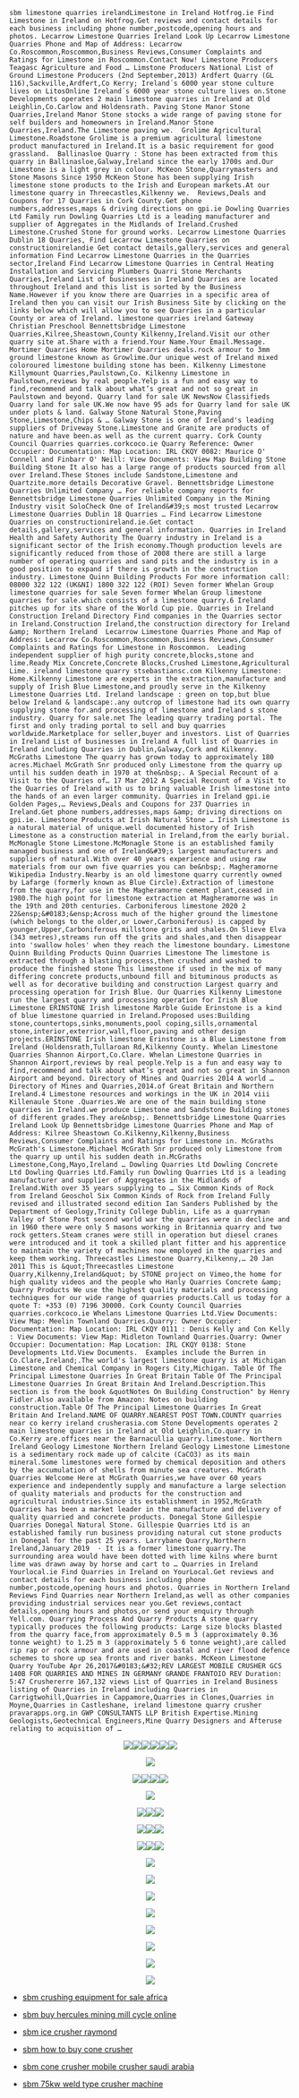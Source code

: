 
```
sbm limestone quarries irelandLimestone in Ireland Hotfrog.ie Find Limestone in Ireland on Hotfrog.Get reviews and contact details for each business including phone number,postcode,opening hours and photos. Lecarrow Limestone Quarries Ireland Look Up Lecarrow Limestone Quarries Phone and Map of Address: Lecarrow Co.Roscommon,Roscommon,Business Reviews,Consumer Complaints and Ratings for Limestone in Roscommon.Contact Now! Limestone Producers Teagasc Agriculture and Food … Limstone Producers National List of Ground Limestone Producers (2nd September,2013) Ardfert Quarry (GL 116),Sackville,Ardfert,Co Kerry; Ireland´s 6000 year stone culture lives on LitosOnline Ireland´s 6000 year stone culture lives on.Stone Developments operates 2 main limestone quarries in Ireland at Old Leighlin,Co.Carlow and Holdensrath. Paving Stone Manor Stone Quarries,Ireland Manor Stone stocks a wide range of paving stone for self builders and homeowners in Ireland.Manor Stone Quarries,Ireland.The Limestone paving we.  Grolime Agricultural Limestone.Roadstone Grolime is a premium agricultural limestone product manufactured in Ireland.It is a basic requirement for good grassland.  Ballinasloe Quarry : Stone has been extracted from this quarry in Ballinasloe,Galway,Ireland since the early 1700s and.Our Limestone is a light grey in colour. McKeon Stone,Quarrymasters and Stone Masons Since 1950 McKeon Stone has been supplying Irish limestone stone products to the Irish and European markets.At our limestone quarry in Threecastles,Kilkenny we.  Reviews,Deals and Coupons for 17 Quarries in Cork County.Get phone numbers,addresses,maps & driving directions on gpi.ie Dowling Quarries Ltd Family run Dowling Quarries Ltd is a leading manufacturer and supplier of Aggregates in the Midlands of Ireland.Crushed Limestone.Crushed Stone for ground works. Lecarrow Limestone Quarries Dublin 18 Quarries, Find Lecarrow Limestone Quarries on constructionirelandie Get contact details,gallery,services and general information Find Lecarrow Limestone Quarries in the Quarries sector,Ireland Find Lecarrow Limestone Quarries in Central Heating Installation and Servicing Plumbers Quarri Stone Merchants Quarries,Ireland List of businesses in Ireland Quarries are located throughout Ireland and this list is sorted by the Business Name.However if you know there are Quarries in a specific area of Ireland then you can visit our Irish Business Site by clicking on the links below which will allow you to see Quarries in a particular County or area of Ireland. limestone quarries ireland Gateway Christian Preschool Bennettsbridge Limestone Quarries,Kilree,Sheastown,County Kilkenny,Ireland.Visit our other quarry site at.Share with a friend.Your Name.Your Email.Message. Mortimer Quarries Home Mortimer Quarries deals.rock armour to 3mm ground limestone known as Growlime.Our unique west of Ireland mixed coloroured limestone building stone has been. Kilkenny Limestone Killymount Quarries,Paulstown,Co. Kilkenny Limestone in Paulstown,reviews by real people.Yelp is a fun and easy way to find,recommend and talk about what’s great and not so great in Paulstown and beyond. Quarry land for sale UK NewsNow Classifieds Quarry land for sale UK.We now have 95 ads for Quarry land for sale UK under plots & land. Galway Stone Natural Stone,Paving Stone,Limestone,Chips & … Galway Stone is one of Ireland's leading suppliers of Driveway Stone.Limestone and Granite are products of nature and have been.as well as the current quarry. Cork County Council Quarries quarries.corkcoco.ie Quarry Reference: Owner Occupier: Documentation: Map Location: IRL CKQY 0082: Maurice O' Connell and Finbarr O' Neill: View Documents: View Map Building Stone Building Stone It also has a large range of products sourced from all over Ireland.These Stones include Sandstone,Limestone and Quartzite.more details Decorative Gravel. Bennettsbridge Limestone Quarries Unlimited Company … For reliable company reports for Bennettsbridge Limestone Quarries Unlimited Company in the Mining Industry visit SoloCheck One of Ireland&#39;s most trusted Lecarrow Limestone Quarries Dublin 18 Quarries … Find Lecarrow Limestone Quarries on constructionireland.ie.Get contact details,gallery,services and general information. Quarries in Ireland Health and Safety Authority The Quarry industry in Ireland is a significant sector of the Irish economy.Though production levels are significantly reduced from those of 2008 there are still a large number of operating quarries and sand pits and the industry is in a good position to expand if there is growth in the construction industry. Limestone Quinn Building Products For more information call: 08000 322 122 (UK&NI) 1800 322 122 (ROI) Seven former Whelan Group limestone quarries for sale Seven former Whelan Group limestone quarries for sale.which consists of a limestone quarry.6 Ireland pitches up for its share of the World Cup pie. Quarries in Ireland Construction Ireland Directory Find companies in the Quarries sector in Ireland.Construction Ireland,the construction directory for Ireland &amp; Northern Ireland  Lecarrow Limestone Quarries Phone and Map of Address: Lecarrow Co.Roscommon,Roscommon,Business Reviews,Consumer Complaints and Ratings for Limestone in Roscommon.  Leading independent supplier of high purity concrete,blocks,stone and lime.Ready Mix Concrete,Concrete Blocks,Crushed Limestone,Agricultural Lime. ireland limestone quarry stsebastiansc.com Kilkenny Limestone: Home.Kilkenny Limestone are experts in the extraction,manufacture and supply of Irish Blue Limestone,and proudly serve in the Kilkenny Limestone Quarries Ltd. Ireland landscape : green on top,but blue below Ireland & landscape:.any outcrop of limestone had its own quarry supplying stone for.and processing of limestone and Ireland s stone industry. Quarry for sale.net The leading quarry trading portal. The first and only trading portal to sell and buy quarries worldwide.Marketplace for seller,buyer and investors. List of Quarries in Ireland List of businesses in Ireland A full list of Quarries in Ireland including Quarries in Dublin,Galway,Cork and Kilkenny. McGraths Limestone The quarry has grown today to approximately 180 acres.Michael McGrath Snr produced only Limestone from the quarry up until his sudden death in 1970 at the&nbsp;. A Special Recount of a Visit to the Quarries of… 17 Mar 2012 A Special Recount of a Visit to the Quarries of Ireland with us to bring valuable Irish limestone into the hands of an even larger community. Quarries in Ireland gpi.ie Golden Pages,… Reviews,Deals and Coupons for 237 Quarries in Ireland.Get phone numbers,addresses,maps &amp; driving directions on gpi.ie. Limestone Products at Irish Natural Stone … Irish Limestone is a natural material of unique.well documented history of Irish Limestone as a construction material in Ireland,from the early burial. McMonagle Stone Limestone.McMonagle Stone is an established family managed business and one of Ireland&#39;s largest manufacturers and suppliers of natural.With over 40 years experience and using raw materials from our own five quarries you can be&nbsp;. Magheramorne Wikipedia Industry.Nearby is an old limestone quarry currently owned by Lafarge (formerly known as Blue Circle).Extraction of limestone from the quarry,for use in the Magheramorne cement plant,ceased in 1980.The high point for limestone extraction at Magheramorne was in the 19th and 20th centuries. Carboniferous limestone 2020 2 22&ensp;&#0183;&ensp;Across much of the higher ground the limestone (which belongs to the older,or Lower,Carboniferous) is capped by younger,Upper,Carboniferous millstone grits and shales.On Slieve Elva (343 metres),streams run off the grits and shales,and then disappear into 'swallow holes' when they reach the limestone boundary. Limestone Quinn Building Products Quinn Quarries Limestone The limestone is extracted through a blasting process,then crushed and washed to produce the finished stone This limestone if used in the mix of many differing concrete products,unbound fill and bituminous products as well as for decorative building and construction Largest quarry and processing operation for Irish Blue. Our Quarries Kilkenny Limestone run the largest quarry and processing operation for Irish Blue Limestone ERINSTONE Irish limestone Marble Guide Erinstone is a kind of blue limestone quarried in Ireland.Proposed uses:Building stone,countertops,sinks,monuments,pool coping,sills,ornamental stone,interior,exterrior,wall,floor,paving and other design projects.ERINSTONE Irish limestone Erinstone is a Blue Limestone from Ireland (Holdensrath,Tullaroan Rd,Kilkenny County. Whelan Limestone Quarries Shannon Airport,Co.Clare. Whelan Limestone Quarries in Shannon Airport,reviews by real people.Yelp is a fun and easy way to find,recommend and talk about what’s great and not so great in Shannon Airport and beyond. Directory of Mines and Quarries 2014 A world … Directory of Mines and Quarries,2014.of Great Britain and Northern Ireland.4 Limestone resources and workings in the UK in 2014 viii Killenaule Stone .Quarries.We are one of the main building stone quarries in Ireland.we produce Limestone and Sandstone Building stones of different grades.They are&nbsp;. Bennettsbridge Limestone Quarries Ireland Look Up Bennettsbridge Limestone Quarries Phone and Map of Address: Kilree Sheastown Co.Kilkenny,Kilkenny,Business Reviews,Consumer Complaints and Ratings for Limestone in. McGraths McGrath's Limestone.Michael McGrath Snr produced only Limestone from the quarry up until his sudden death in.McGraths Limestone,Cong,Mayo,Ireland … Dowling Quarries Ltd Dowling Concrete Ltd Dowling Quarries Ltd.Family run Dowling Quarries Ltd is a leading manufacturer and supplier of Aggregates in the Midlands of Ireland.With over 35 years supplying to … Six Common Kinds of Rock from Ireland Geoschol Six Common Kinds of Rock from Ireland Fully revised and illustrated second edition Ian Sanders Published by the Department of Geology,Trinity College Dublin, Life as a quarryman Valley of Stone Post second world war the quarries were in decline and in 1960 there were only 5 masons working in Britannia quarry and two rock getters.Steam cranes were still in operation but diesel cranes were introduced and it took a skilled plant fitter and his apprentice to maintain the variety of machines now employed in the quarries and keep them working. Threecastles Limestone Quarry,Kilkenny,… 20 Jan 2011 This is &quot;Threecastles Limestone Quarry,Kilkenny,Ireland&quot; by STONE project on Vimeo,the home for high quality videos and the people who Hanly Quarries Concrete &amp; Quarry Products We use the highest quality materials and processing techniques for our wide range of quarries products.Call us today for a quote T: +353 (0) 7196 30000. Cork County Council Quarries quarries.corkcoco.ie Whelans Limestone Quarries Ltd.View Documents: View Map: Meelin Townland Quarries.Quarry: Owner Occupier: Documentation: Map Location: IRL CKQY 0111 : Denis Kelly and Con Kelly : View Documents: View Map: Midleton Townland Quarries.Quarry: Owner Occupier: Documentation: Map Location: IRL CKQY 0138: Stone Developments Ltd.View Documents.  Examples include the Burren in Co.Clare,Ireland;.The world's largest limestone quarry is at Michigan Limestone and Chemical Company in Rogers City,Michigan. Table Of The Principal Limestone Quarries In Great Britain Table Of The Principal Limestone Quarries In Great Britain And Ireland.Description.This section is from the book &quotNotes On Building Construction" by Henry Fidler.Also available from Amazon: Notes on building construction.Table Of The Principal Limestone Quarries In Great Britain And Ireland.NAME OF QUARRY.NEAREST POST TOWN.COUNTY quarries near co kerry ireland crusherasia.com Stone Developments operates 2 main limestone quarries in Ireland at Old Leighlin,Co.quarry in Co.Kerry are.offices near the Barnacullia quarry.limestone. Northern Ireland Geology Limestone Northern Ireland Geology Limestone Limestone is a sedimentary rock made up of calcite (CaCO3) as its main mineral.Some limestones were formed by chemical deposition and others by the accumulation of shells from minute sea creatures. McGrath Quarries Welcome Here at McGrath Quarries,we have over 60 years experience and independently supply and manufacture a large selection of quality materials and products for the construction and agricultural industries.Since its establishment in 1952,McGrath Quarries has been a market leader in the manufacture and delivery of quality quarried and concrete products. Donegal Stone Gillespie Quarries Donegal Natural Stone. Gillespie Quarries Ltd is an established family run business providing natural cut stone products in Donegal for the past 25 years. Larrybane Quarry,Northern Ireland,January 2019  · It is a former limestone quarry.The surrounding area would have been dotted with lime kilns where burnt lime was drawn away by horse and cart to … Quarries in Ireland Yourlocal.ie Find Quarries in Ireland on YourLocal.Get reviews and contact details for each business including phone number,postcode,opening hours and photos. Quarries in Northern Ireland Reviews Find Quarries near Northern Ireland,as well as other companies providing industrial services near you.Get reviews,contact details,opening hours and photos,or send your enquiry through Yell.com. Quarrying Process And Quarry Products A stone quarry typically produces the following products: Large size blocks blasted from the quarry face,from approximately 0.5 m 3 (approximately 0.36 tonne weight) to 1.25 m 3 (approximately 5 6 tonne weight),are called rip rap or rock armour and are used in coastal and river flood defence schemes to shore up sea fronts and river banks. McKeon Limestone Quarry YouTube Apr 26,2017&#0183;&#32;REV LARGEST MOBILE CRUSHER GCS 140B FOR QUARRIES AND MINES IN GERMANY GRANDE FRANTOIO REV Duration: 5:47 Crushererre 167,132 views List of Quarries in Ireland Business listing of Quarries in Ireland including Quarries in Carrigtwohill,Quarries in Cappamore,Quarries in Clones,Quarries in Moyne,Quarries in Castleshane, ireland limestone quarry crusher pravarapps.org.in GWP CONSULTANTS LLP British Expertise.Mining Geologists,Geotechnical Engineers,Mine Quarry Designers and Afteruse relating to acquisition of … 
```

<div align="center">
  
<a rel="nofollow" href="https://m.shibang-china.com?f=github&k=sbm+limestone+quarries+ireland"><img src="https://static.shibang-china.com/en/l.png"></a><img src="https://static.shibang-china.com/en/hw.png"><a rel="nofollow" href="https://m.shibang-china.com/product/?f=github&k=sbm+limestone+quarries+ireland"><img src="https://static.shibang-china.com/en/p.png"></a><a rel="nofollow" href="https://m.shibang-china.com/cases/?f=github&k=sbm+limestone+quarries+ireland"><img src="https://static.shibang-china.com/en/c.png"></a><a rel="nofollow" href="https://m.shibang-china.com/news/?f=github&k=sbm+limestone+quarries+ireland"><img src="https://static.shibang-china.com/en/n.png"></a><a rel="nofollow" href="https://m.shibang-china.com?f=github&k=sbm+limestone+quarries+ireland"><img src="https://static.shibang-china.com/en/m.png"></a>

<a rel="nofollow" href="https://m.shibang-china.com/product/?f=github&k=sbm+limestone+quarries+ireland"><img src="https://static.shibang-china.com/en/b.jpg"></a>
  
<a rel="nofollow" href="https://m.shibang-china.com/solution-aggregate.html?f=github&k=sbm+limestone+quarries+ireland"><img src="https://static.shibang-china.com/en/a.jpg"></a><a rel="nofollow" href="https://m.shibang-china.com/solution-mine.html?f=github&k=sbm+limestone+quarries+ireland"><img src="https://static.shibang-china.com/en/m.jpg"></a><a rel="nofollow" href="https://m.shibang-china.com/solution-mill.html?f=github&k=sbm+limestone+quarries+ireland"><img src="https://static.shibang-china.com/en/g.jpg"></a><a rel="nofollow" href="https://m.shibang-china.com/solution-epc.html?f=github&k=sbm+limestone+quarries+ireland"><img src="https://static.shibang-china.com/en/e.jpg"></a>

<a rel="nofollow" href="https://m.shibang-china.com/product/?f=github&k=sbm+limestone+quarries+ireland"><img src="https://static.shibang-china.com/en/a-p.png"></a>

<a rel="nofollow" href="https://m.shibang-china.com/product/crusher/c6x.html?f=github&k=sbm+limestone+quarries+ireland"><img src="https://static.shibang-china.com/en/j.jpg"></a><a rel="nofollow" href="https://m.shibang-china.com/product/crusher/ci5x.html?f=github&k=sbm+limestone+quarries+ireland"><img src="https://static.shibang-china.com/en/i.jpg"></a><a rel="nofollow" href="https://m.shibang-china.com/product/crusher/hst.html?f=github&k=sbm+limestone+quarries+ireland"><img src="https://static.shibang-china.com/en/c.jpg"></a>

<a rel="nofollow" href="https://m.shibang-china.com/product/mill/mtw.html?f=github&k=sbm+limestone+quarries+ireland"><img src="https://static.shibang-china.com/en/mtw.jpg"></a><a rel="nofollow" href="https://m.shibang-china.com/product/mill/scm.html?f=github&k=sbm+limestone+quarries+ireland"><img src="https://static.shibang-china.com/en/scm.jpg"></a><a rel="nofollow" href="https://m.shibang-china.com/product/mill/lm.html?f=github&k=sbm+limestone+quarries+ireland"><img src="https://static.shibang-china.com/en/lm.jpg"></a>

<a rel="nofollow" href="https://m.shibang-china.com/product/sand/vsi6x.html?f=github&k=sbm+limestone+quarries+ireland"><img src="https://static.shibang-china.com/en/6x.jpg"></a><a rel="nofollow" href="https://m.shibang-china.com/product/sand/vu.html?f=github&k=sbm+limestone+quarries+ireland"><img src="https://static.shibang-china.com/en/vu.jpg"></a><a rel="nofollow" href="https://m.shibang-china.com/product/mobile/klun.html?f=github&k=sbm+limestone+quarries+ireland"><img src="https://static.shibang-china.com/en/k.jpg"></a>

<a rel="nofollow" href="https://m.shibang-china.com/cases/?f=github&k=sbm+limestone+quarries+ireland"><img src="https://static.shibang-china.com/en/case.png"></a>

<a rel="nofollow" href="https://m.shibang-china.com/cases/aggregate/202.html?f=github&k=sbm+limestone+quarries+ireland"><img src="https://static.shibang-china.com/en/c-1.jpg"></a>

<a rel="nofollow" href="https://m.shibang-china.com/cases/aggregate/203.html?f=github&k=sbm+limestone+quarries+ireland"><img src="https://static.shibang-china.com/en/c-2.jpg"></a>

<a rel="nofollow" href="https://m.shibang-china.com/cases/mill/123.html?f=github&k=sbm+limestone+quarries+ireland"><img src="https://static.shibang-china.com/en/c-3.jpg"></a>

<a rel="nofollow" href="https://m.shibang-china.com/contact_us.html?f=github&k=sbm+limestone+quarries+ireland"><img src="https://static.shibang-china.com/en/contact.png"></a>

<a rel="nofollow" href="https://swt.shibang-china.com/?f=github&k=sbm+limestone+quarries+ireland"><img src="https://static.shibang-china.com/en/chat.png"></a>

<a rel="nofollow" href="https://whatsapp.shibangsoft.com/WhatsApp.php?f=github&k=sbm+limestone+quarries+ireland"><img src="https://static.shibang-china.com/en/whatsapp.png"></a>

<a rel="nofollow" href="https://m.shibang-china.com/?f=github&k=sbm+limestone+quarries+ireland"><img src="https://static.shibang-china.com/en/website.png"></a>

</div>


* [sbm crushing equipment for sale africa](sbm%20crushing%20equipment%20for%20sale%20africa.md)

* [sbm buy hercules mining mill cycle online](sbm%20buy%20hercules%20mining%20mill%20cycle%20online.md)

* [sbm ice crusher raymond](sbm%20ice%20crusher%20raymond.md)

* [sbm how to buy cone crusher](sbm%20how%20to%20buy%20cone%20crusher.md)

* [sbm cone crusher mobile crusher saudi arabia](sbm%20cone%20crusher%20mobile%20crusher%20saudi%20arabia.md)

* [sbm 75kw weld type crusher machine](sbm%2075kw%20weld%20type%20crusher%20machine.md)